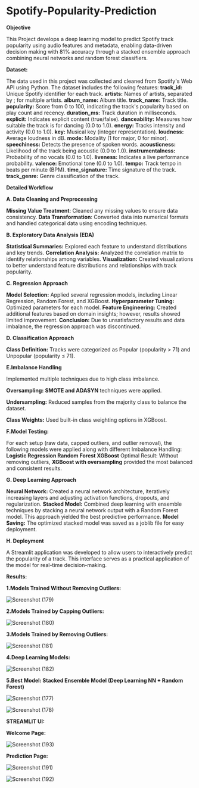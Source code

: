 # Spotify-Popularity-Prediction
**Objective**

This Project develops a deep learning model to predict Spotify track popularity using audio features and metadata, enabling data-driven decision making with 81% accuracy through a stacked ensemble approach combining neural networks and random forest classifiers.

**Dataset:**

The data used in this project was collected and cleaned from Spotify's Web API using Python. The dataset includes the following features:
**track_id:** Unique Spotify identifier for each track.
**artists:** Names of artists, separated by ; for multiple artists.
**album_name:** Album title.
**track_name:** Track title.
**popularity:** Score from 0 to 100, indicating the track's popularity based on play count and recency.
**duration_ms:** Track duration in milliseconds.
**explicit:** Indicates explicit content (true/false).
**danceability:** Measures how suitable the track is for dancing (0.0 to 1.0).
**energy:** Tracks intensity and activity (0.0 to 1.0).
**key:** Musical key (integer representation).
**loudness:** Average loudness in dB.
**mode:** Modality (1 for major, 0 for minor).
**speechiness:** Detects the presence of spoken words.
**acousticness:** Likelihood of the track being acoustic (0.0 to 1.0).
**instrumentalness:** Probability of no vocals (0.0 to 1.0).
**liveness:** Indicates a live performance probability.
**valence:** Emotional tone (0.0 to 1.0).
**tempo:** Track tempo in beats per minute (BPM).
**time_signature:** Time signature of the track.
**track_genre:** Genre classification of the track.

**Detailed Workflow**

**A. Data Cleaning and Preprocessing**

**Missing Value Treatment**: Cleaned any missing values to ensure data consistency.
**Data Transformation**: Converted data into numerical formats and handled categorical data using encoding techniques.

**B. Exploratory Data Analysis (EDA)**

**Statistical Summaries:** Explored each feature to understand distributions and key trends.
**Correlation Analysis:** Analyzed the correlation matrix to identify relationships among variables.
**Visualization:** Created visualizations to better understand feature distributions and relationships with track popularity.

**C. Regression Approach**

**Model Selection:** Applied several regression models, including Linear Regression, Random Forest, and XGBoost.
**Hyperparameter Tuning:** Optimized parameters for each model.
**Feature Engineering:** Created additional features based on domain insights; however, results showed limited improvement.
**Conclusion:** Due to unsatisfactory results and data imbalance, the regression approach was discontinued.

**D. Classification Approach**

**Class Definition:** Tracks were categorized as Popular (popularity > 71) and Unpopular (popularity ≤ 71).

**E.Imbalance Handling**

Implemented multiple techniques due to high class imbalance.

**Oversampling:** **SMOTE and ADASYN** techniques were applied.

**Undersampling:** Reduced samples from the majority class to balance the dataset.

**Class Weights:** Used built-in class weighting options in XGBoost.

**F.Model Testing:** 

For each setup (raw data, capped outliers, and outlier removal), the following models were applied along with different Imbalance Handling:
  **Logistic Regression 
  Random Forest
  XGBoost**
Optimal Result: Without removing outliers, **XGBoost with oversampling** provided the most balanced and consistent results.

**G. Deep Learning Approach**

**Neural Network:** Created a neural network architecture, iteratively increasing layers and adjusting activation functions, dropouts, and regularization.
**Stacked Model:** Combined deep learning with ensemble techniques by stacking a neural network output with a Random Forest model. This approach yielded the best predictive performance.
**Model Saving:** The optimized stacked model was saved as a joblib file for easy deployment.

**H. Deployment**

A Streamlit application was developed to allow users to interactively predict the popularity of a track. This interface serves as a practical application of the model for real-time decision-making.

**Results:**

**1.Models Trained Without Removing Outliers:**

![Screenshot (179)](https://github.com/user-attachments/assets/4285ae30-75be-481c-8da4-46a5da68b43d)

**2.Models Trained by Capping Outliers:**

![Screenshot (180)](https://github.com/user-attachments/assets/76cf5123-3072-4a1d-aeca-c85ab914488b)

**3.Models Trained by Removing Outliers:**

![Screenshot (181)](https://github.com/user-attachments/assets/f81c8b04-5572-4725-a291-35716289eaca)

**4.Deep Learning Models:**

![Screenshot (182)](https://github.com/user-attachments/assets/c483c462-014d-4cbe-9099-4d52c4c25bbf)

**5.Best Model: Stacked Ensemble Model (Deep Learning NN + Random Forest)**

![Screenshot (177)](https://github.com/user-attachments/assets/eab5b83b-6ef3-49b4-b634-dac5ebd01aff)

![Screenshot (178)](https://github.com/user-attachments/assets/50b8e7f9-25bf-483e-ac9c-876347bff528)

**STREAMLIT UI:**

**Welcome Page:**

![Screenshot (193)](https://github.com/user-attachments/assets/285abe63-ab34-44fd-b654-cab4c060ac70)

**Prediction Page:**

![Screenshot (191)](https://github.com/user-attachments/assets/6f5fd475-0177-4400-9878-7953a37fc5fd)

![Screenshot (192)](https://github.com/user-attachments/assets/e1cdfb4e-480c-4232-a3bb-90ab1f9bf52d)











